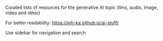 Curated lists of resources for the generative AI topic (llms, audio, image, video and other)

For better readability: https://mh-ka.github.io/ai-stuff/

Use sidebar for navigation and search
